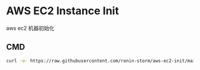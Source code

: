 # AWS EC2 Instance Init
aws ec2 机器初始化

## CMD

```bash
curl -o- https://raw.githubusercontent.com/ronin-storm/aws-ec2-init/main/init.sh | bash
```
